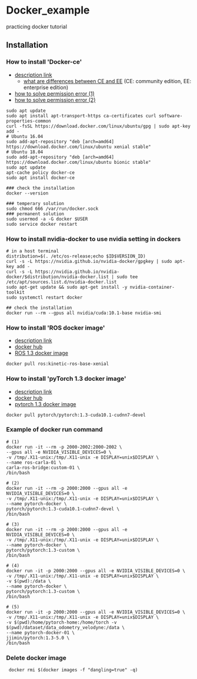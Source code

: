 # Docker_example
practicing docker tutorial

## Installation
### How to install 'Docker-ce'
* [description link](https://www.quantumdl.com/entry/PyTorchTensorflow%EB%A5%BC-%EC%9C%84%ED%95%9C-Docker-%EC%8B%9C%EC%9E%91%ED%95%98%EA%B8%B0)
   - [what are differences between CE and EE](https://nobase-dev.tistory.com/34) (CE: community edition, EE: enterprise edition)
* [how to solve permission error (1)](http://www.kwangsiklee.com/2017/05/%ED%95%B4%EA%B2%B0%EB%B0%A9%EB%B2%95-solving-docker-permission-denied-while-trying-to-connect-to-the-docker-daemon-socket/)
* [how to solve permission error (2)](https://techoverflow.net/2017/03/01/solving-docker-permission-denied-while-trying-to-connect-to-the-docker-daemon-socket/)

 ```
 sudo apt update
 sudo apt install apt-transport-https ca-certificates curl software-properties-common
 curl -fsSL https://download.docker.com/linux/ubuntu/gpg | sudo apt-key add -
 # Ubuntu 16.04
 sudo add-apt-repository "deb [arch=amd64] https://download.docker.com/linux/ubuntu xenial stable"
 # Ubuntu 18.04
 sudo add-apt-repository "deb [arch=amd64] https://download.docker.com/linux/ubuntu bionic stable"
 sudo apt update
 apt-cache policy docker-ce
 sudo apt install docker-ce
 
 ### check the installation
 docker --version
 
 ### temperary solution
 sudo chmod 666 /var/run/docker.sock
 ### permanent solution
 sudo usermod -a -G docker $USER
 sudo service docker restart
 ```
 
### How to install nvidia-docker to use nvidia setting in dockers
 ```
 # in a host terminal
 distribution=$(. /etc/os-release;echo $ID$VERSION_ID)
 curl -s -L https://nvidia.github.io/nvidia-docker/gpgkey | sudo apt-key add -
 curl -s -L https://nvidia.github.io/nvidia-docker/$distribution/nvidia-docker.list | sudo tee /etc/apt/sources.list.d/nvidia-docker.list
 sudo apt-get update && sudo apt-get install -y nvidia-container-toolkit
 sudo systemctl restart docker
 
 ## check the installation
 docker run --rm --gpus all nvidia/cuda:10.1-base nvidia-smi
 ```

### How to install 'ROS docker image'
* [description link](http://wiki.ros.org/docker/Tutorials/Docker)
* [docker hub](https://hub.docker.com/)
* [ROS 1.3 docker image](https://registry.hub.docker.com/_/ros/?tab=tags)
 ```
 docker pull ros:kinetic-ros-base-xenial
 ```
 
### How to install 'pyTorch 1.3 docker image'
* [description link](https://www.quantumdl.com/entry/PyTorchTensorflow%EB%A5%BC-%EC%9C%84%ED%95%9C-Docker-%EC%8B%9C%EC%9E%91%ED%95%98%EA%B8%B0)
* [docker hub](https://hub.docker.com/)
* [pytorch 1.3 docker image](https://hub.docker.com/r/pytorch/pytorch/tags?page=1&name=1.3)
 ```
 docker pull pytorch/pytorch:1.3-cuda10.1-cudnn7-devel
 ```

### Example of docker run command
 ```
 # (1)
 docker run -it --rm -p 2000-2002:2000-2002 \
 --gpus all -e NVIDIA_VISIBLE_DEVICES=0 \
 -v /tmp/.X11-unix:/tmp/.X11-unix -e DISPLAY=unix$DISPLAY \
 --name ros-carla-01 \
 carla-ros-bridge:custom-01 \
 /bin/bash
 
 # (2)
 docker run -it --rm -p 2000:2000 --gpus all -e NVIDIA_VISIBLE_DEVICES=0 \
 -v /tmp/.X11-unix:/tmp/.X11-unix -e DISPLAY=unix$DISPLAY \
 --name pytorch-docker \
 pytorch/pytorch:1.3-cuda10.1-cudnn7-devel \
 /bin/bash
 
 # (3)
 docker run -it --rm -p 2000:2000 --gpus all -e NVIDIA_VISIBLE_DEVICES=0 \
 -v /tmp/.X11-unix:/tmp/.X11-unix -e DISPLAY=unix$DISPLAY \
 --name pytorch-docker \
 pytorch/pytorch:1.3-custom \
 /bin/bash
 
 # (4)
 docker run -it -p 2000:2000 --gpus all -e NVIDIA_VISIBLE_DEVICES=0 \
 -v /tmp/.X11-unix:/tmp/.X11-unix -e DISPLAY=unix$DISPLAY \
 -v $(pwd):/data \
 --name pytorch-docker \
 pytorch/pytorch:1.3-custom \
 /bin/bash
 
 # (5)
 docker run -it -p 2000:2000 --gpus all -e NVIDIA_VISIBLE_DEVICES=0 \
 -v /tmp/.X11-unix:/tmp/.X11-unix -e DISPLAY=unix$DISPLAY \
 -v $(pwd)/home/pytorch-home:/home/torch -v $(pwd)/dataset/data_odometry_velodyne:/data \
 --name pytorch-docker-01 \
 jjimin/pytorch:1.3-5.0 \
 /bin/bash

 ```

### Delete docker <none> image

```
 docker rmi $(docker images -f "dangling=true" -q)
 ```


